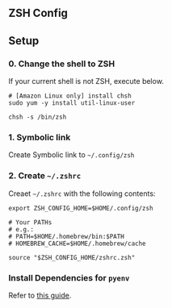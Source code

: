 ZSH Config
----------

## Setup

### 0. Change the shell to ZSH

If your current shell is not ZSH, execute below.
```shell
# [Amazon Linux only] install chsh
sudo yum -y install util-linux-user

chsh -s /bin/zsh
```

### 1. Symbolic link

Create Symbolic link to `~/.config/zsh`

### 2. Create `~/.zshrc`

Creaet `~/.zshrc` with the following contents:

```shell
export ZSH_CONFIG_HOME=$HOME/.config/zsh

# Your PATHs
# e.g.:
# PATH=$HOME/.homebrew/bin:$PATH
# HOMEBREW_CACHE=$HOME/.homebrew/cache

source "$ZSH_CONFIG_HOME/zshrc.zsh"
```

### Install Dependencies for `pyenv`

Refer to [this guide](https://github.com/pyenv/pyenv/wiki#suggested-build-environment).

